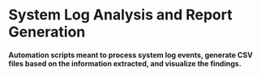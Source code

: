 # System Log Analysis and Report Generation
#### Automation scripts meant to process system log events, generate CSV files based on the information extracted, and visualize the findings.

